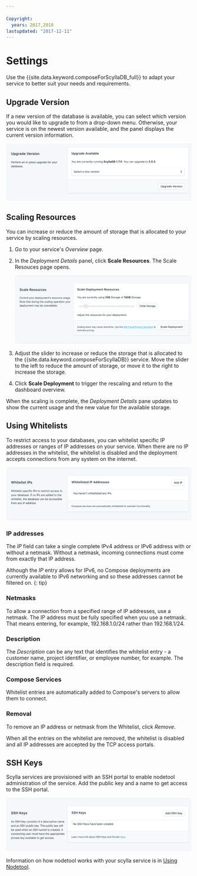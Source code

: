 ```yaml
---

Copyright:
  years: 2017,2018
lastupdated: "2017-12-11"
---
```


# Settings

Use the {{site.data.keyword.composeForScyllaDB_full}} to adapt your service to better suit your needs and requirements.

## Upgrade Version

If a new version of the database is available, you can select which version you would like to upgrade to from a drop-down menu. Otherwise, your service is on the newest version available, and the panel displays the current version information.

![The Version panel](./images/scylla-version-show.png "The Version panel")

## Scaling Resources

You can increase or reduce the amount of storage that is allocated to your service by scaling resources.

1. Go to your service's _Overview_ page.
2. In the _Deployment Details_ panel, click **Scale Resources**. The Scale Resouces page opens.

    ![The Scale Resources page](./images/scylla-scale-show.png "The Scale Resources page")

3. Adjust the slider to increase or reduce the storage that is allocated to the {{site.data.keyword.composeForScyllaDB}} service. Move the slider to the left to reduce the amount of storage, or move it to the right to increase the storage.
4. Click **Scale Deployment** to trigger the rescaling and return to the dashboard overview. 

When the scaling is complete, the _Deployment Details_ pane updates to show the current usage and the new value for the available storage.

## Using Whitelists

To restrict access to your databases, you can whitelist specific IP addresses or ranges of IP addresses on your service. When there are no IP addresses in the whitelist, the whitelist is disabled and the deployment accepts connections from any system on the internet.

![Whitelisting IP addresses](./images/scylla-whitelist-show.png "The whitelist fields.")

### IP addresses

The *IP* field can take a single complete IPv4 address or IPv6 address with or without a netmask. Without a netmask, incoming connections must come from exactly that IP address. 

Although the *IP* entry allows for IPv6, no Compose deployments are currently available to IPv6 networking and so these addresses cannot be filtered on.
{: tip}

### Netmasks
To allow a connection from a specified range of IP addresses, use a netmask. The IP address must be fully specified when you use a netmask. That means entering, for example, 192.168.1.0/24 rather than 192.168.1/24.

### Description
The *Description* can be any text that identifies the whitelist entry - a customer name, project identifier, or employee number, for example. The description field is required.

### Compose Services
Whitelist entries are automatically added to Compose's servers to allow them to connect.

### Removal

To remove an IP address or netmask from the Whitelist, click *Remove*.

When all the entries on the whitelist are removed, the whitelist is disabled and all IP addresses are accepted by the TCP access portals.


## SSH Keys
Scylla services are provisioned with an SSH portal to enable nodetool administration of the service. Add the public key and a name to get access to the SSH portal.

![SSH Keys](./images/scylla-portal-ssh-show.png "The SSH Key fields.")

Information on how nodetool works with your scylla service is in [Using Nodetool](./scylla-nodetool.html).
